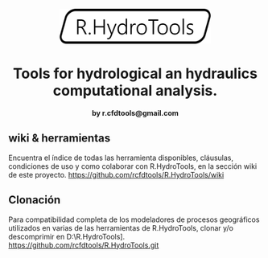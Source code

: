 <div align="center">
  <br>
  <img alt="R.HydroTools" src="https://github.com/rcfdtools/rcfdtools/blob/main/Icons/R.HydroTools.svg" width="300px">
  <h1>Tools for hydrological an hydraulics computational analysis.</h1>
  <strong>by r.cfdtools@gmail.com</strong>
</div>


## wiki & herramientas

Encuentra el índice de todas las herramienta disponibles, cláusulas, condiciones de uso y como colaborar con R.HydroTools, en la sección wiki de este proyecto. https://github.com/rcfdtools/R.HydroTools/wiki

## Clonación

Para compatibilidad completa de los modeladores de procesos geográficos utilizados en varias de las herramientas de R.HydroTools, clonar y/o descomprimir en D:\R.HydroTools]. https://github.com/rcfdtools/R.HydroTools.git

